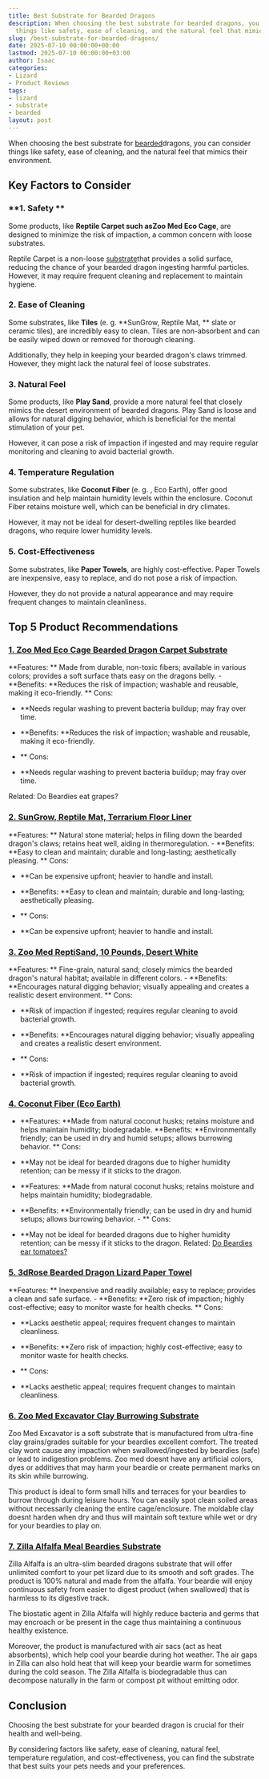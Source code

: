 ```yaml
---
title: Best Substrate for Bearded Dragons
description: When choosing the best substrate for bearded dragons, you can consider
  things like safety, ease of cleaning, and the natural feel that mimics their...
slug: /best-substrate-for-bearded-dragons/
date: 2025-07-10 00:00:00+00:00
lastmod: 2025-07-10 00:00:00+03:00
author: Isaac
categories:
- Lizard
- Product Reviews
tags:
- lizard
- substrate
- bearded
layout: post
---
```

When choosing the best substrate for [bearded](https://pestpolicy.com/best-cages-for-bearded-dragons/)dragons, you can consider things like safety, ease of cleaning, and the natural feel that mimics their environment.

##  Key Factors to Consider

###  **1. Safety **

Some products, like **Reptile Carpet such asZoo Med Eco Cage**, are designed to minimize the risk of impaction, a common concern with loose substrates.

Reptile Carpet is a non-loose [substrate](https://pestpolicy.com/best-substrate-for-leopard-gecko/)that provides a solid surface, reducing the chance of your bearded dragon ingesting harmful particles. However, it may require frequent cleaning and replacement to maintain hygiene.

###  **2. Ease of Cleaning**

Some substrates, like **Tiles** (e. g. **SunGrow, Reptile Mat, ** slate or ceramic tiles), are incredibly easy to clean. Tiles are non-absorbent and can be easily wiped down or removed for thorough cleaning.

Additionally, they help in keeping your bearded dragon's claws trimmed. However, they might lack the natural feel of loose substrates.

###  **3. Natural Feel**

Some products, like **Play Sand**, provide a more natural feel that closely mimics the desert environment of bearded dragons. Play Sand is loose and allows for natural digging behavior, which is beneficial for the mental stimulation of your pet.

However, it can pose a risk of impaction if ingested and may require regular monitoring and cleaning to avoid bacterial growth.

###  **4. Temperature Regulation**

Some substrates, like **Coconut Fiber** (e. g. , Eco Earth), offer good insulation and help maintain humidity levels within the enclosure. Coconut Fiber retains moisture well, which can be beneficial in dry climates.

However, it may not be ideal for desert-dwelling reptiles like bearded dragons, who require lower humidity levels.

###  **5. Cost-Effectiveness**

Some substrates, like **Paper Towels**, are highly cost-effective. Paper Towels are inexpensive, easy to replace, and do not pose a risk of impaction.

However, they do not provide a natural appearance and may require frequent changes to maintain cleanliness.

##  Top 5 Product Recommendations

###  [1. Zoo Med Eco Cage Bearded Dragon Carpet Substrate](https://www.amazon.com/dp/B0027IZ5M6/?tag=p-policy-20)

**Features: ** Made from durable, non-toxic fibers; available in various colors; provides a soft surface thats easy on the dragons belly. - **Benefits: **Reduces the risk of impaction; washable and reusable, making it eco-friendly. **
Cons:

- **Needs regular washing to prevent bacteria buildup; may fray over time.

- **Benefits: **Reduces the risk of impaction; washable and reusable, making it eco-friendly.

- **
Cons:

- **Needs regular washing to prevent bacteria buildup; may fray over time.

Related: Do Beardies eat grapes?

###  [2. SunGrow, Reptile Mat, Terrarium Floor Liner](https://www.amazon.com/dp/B07DYSC5C9/?tag=p-policy-20)

**Features: ** Natural stone material; helps in filing down the bearded dragon's claws; retains heat well, aiding in thermoregulation. - **Benefits: **Easy to clean and maintain; durable and long-lasting; aesthetically pleasing. **
Cons:

- **Can be expensive upfront; heavier to handle and install.

- **Benefits: **Easy to clean and maintain; durable and long-lasting; aesthetically pleasing.

- **
Cons:

- **Can be expensive upfront; heavier to handle and install.

###  [3. Zoo Med ReptiSand, 10 Pounds, Desert White](https://www.amazon.com/dp/B0002DIZKC/?tag=p-policy-20)

**Features: ** Fine-grain, natural sand; closely mimics the bearded dragon's natural habitat; available in different colors. - **Benefits: **Encourages natural digging behavior; visually appealing and creates a realistic desert environment. **
Cons:

- **Risk of impaction if ingested; requires regular cleaning to avoid bacterial growth.

- **Benefits: **Encourages natural digging behavior; visually appealing and creates a realistic desert environment.

- **
Cons:

- **Risk of impaction if ingested; requires regular cleaning to avoid bacterial growth.

###  [**4. Coconut Fiber (Eco Earth)**](https://www.amazon.com/dp/B002KE8L1O/?tag=p-policy-20)

- **Features: **Made from natural coconut husks; retains moisture and helps maintain humidity; biodegradable. **Benefits: **Environmentally friendly; can be used in dry and humid setups; allows burrowing behavior. **
Cons:

- **May not be ideal for bearded dragons due to higher humidity retention; can be messy if it sticks to the dragon.

- **Features: **Made from natural coconut husks; retains moisture and helps maintain humidity; biodegradable.

- **Benefits: **Environmentally friendly; can be used in dry and humid setups; allows burrowing behavior. - **
Cons:

- **May not be ideal for bearded dragons due to higher humidity retention; can be messy if it sticks to the dragon. Related: [Do Beardies ear tomatoes? ](https://pestpolicy.com/can-bearded-dragons-eat-tomatoes/)

###  [5. 3dRose Bearded Dragon Lizard Paper Towel](https://www.amazon.com/dp/B01LO9CPKS/?tag=p-policy-20)

**Features: ** Inexpensive and readily available; easy to replace; provides a clean and safe surface. - **Benefits: **Zero risk of impaction; highly cost-effective; easy to monitor waste for health checks. **
Cons:

- **Lacks aesthetic appeal; requires frequent changes to maintain cleanliness.

- **Benefits: **Zero risk of impaction; highly cost-effective; easy to monitor waste for health checks.

- **
Cons:

- **Lacks aesthetic appeal; requires frequent changes to maintain cleanliness.

###  [6. Zoo Med Excavator Clay Burrowing Substrate](https://www.amazon.com/dp/B000N5OM8S/?tag=p-policy-20)

Zoo Med Excavator is a soft substrate that is manufactured from ultra-fine clay grains/grades suitable for your beardies excellent comfort. The treated clay wont cause any impaction when swallowed/ingested by beardies (safe) or lead to indigestion problems. Zoo med doesnt have any artificial colors, dyes or additives that may harm your beardie or create permanent marks on its skin while burrowing.

This product is ideal to form small hills and terraces for your beardies to burrow through during leisure hours. You can easily spot clean soiled areas without necessarily cleaning the entire cage/enclosure. The moldable clay doesnt harden when dry and thus will maintain soft texture while wet or dry for your beardies to play on.

###  [7. Zilla Alfalfa Meal Beardies Substrate](https://www.amazon.com/dp/B001OVD61E/?tag=p-policy-20)

Zilla Alfalfa is an ultra-slim bearded dragons substrate that will offer unlimited comfort to your pet lizard due to its smooth and soft grades. The product is 100% natural and made from the alfalfa. Your beardie will enjoy continuous safety from easier to digest product (when swallowed) that is harmless to its digestive track.

The biostatic agent in Zilla Alfalfa will highly reduce bacteria and germs that may encroach or be present in the cage thus maintaining a continuous healthy existence.

Moreover, the product is manufactured with air sacs (act as heat absorbents), which help cool your beardie during hot weather. The air gaps in Zilla can also hold heat that will keep your beardie warm for sometimes during the cold season. The Zilla Alfalfa is biodegradable thus can decompose naturally in the farm or compost pit without emitting odor.

##  Conclusion

Choosing the best substrate for your bearded dragon is crucial for their health and well-being.

By considering factors like safety, ease of cleaning, natural feel, temperature regulation, and cost-effectiveness, you can find the substrate that best suits your pets needs and your preferences.
